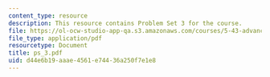 ```yaml
---
content_type: resource
description: This resource contains Problem Set 3 for the course.
file: https://ol-ocw-studio-app-qa.s3.amazonaws.com/courses/5-43-advanced-organic-chemistry-spring-2007/d44e6b19aaae4561e74436a250f7e1e8_ps_3.pdf
file_type: application/pdf
resourcetype: Document
title: ps_3.pdf
uid: d44e6b19-aaae-4561-e744-36a250f7e1e8
---
```

